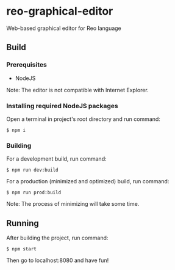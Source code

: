 # reo-graphical-editor
Web-based graphical editor for Reo language

## Build

### Prerequisites
* NodeJS

Note: The editor is not compatible with Internet Explorer.

### Installing required NodeJS packages
Open a terminal in project's root directory and run command:
```console
$ npm i
```

### Building
For a development build, run command:
```console
$ npm run dev:build
```

For a production (minimized and optimized) build, run command:
```console
$ npm run prod:build
```

Note: The process of minimizing will take some time.

## Running
After building the project, run command:
```console
$ npm start
```
Then go to localhost:8080 and have fun!

